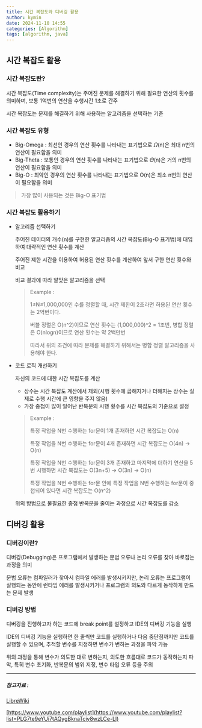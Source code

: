 ```yaml
---
title: 시간 복잡도와 디버깅 활용
author: kymin
date: 2024-11-10 14:55
categories: [Algorithm]
tags: [algorithm, java]
---
```

## **시간 복잡도 활용**

### **시간 복잡도란?**

시간 복잡도(Time complexity)는 주어진 문제를 해결하기 위해 필요한 연산의 횟수를 의미하며, 보통 1억번의 연산을 수행시간 1초로 간주

시간 복잡도는 문제를 해결하기 위해 사용하는 알고리즘을 선택하는 기준

### **시간 복잡도 유형**

- Big-Omega : 최선인 경우의 연산 횟수를 나타내는 표기법으로 𝛺(n)은 최대 n번의 연산이 필요함을 의미
- Big-Theta : 보통인 경우의 연산 횟수를 나타내는 표기법으로 𝛩(n)은 거의 n번의 연산이 필요함을 의미
- Big-O : 최악인 경우의 연산 횟수를 나타내는 표기법으로 O(n)은 최소 n번의 연산이 필요함을 의미

> 가장 많이 사용되는 것은 Big-O 표기법

### **시간 복잡도 활용하기**

- 알고리즘 선택하기

  주어진 데이터의 개수(n)를 구현한 알고리즘의 시간 복잡도(Big-O 표기법)에 대입하여 대략적인 연산 횟수를 계산

  주어진 제한 시간을 이용하여 허용된 연산 횟수를 계산하여 앞서 구한 연산 횟수와 비교

  비교 결과에 따라 알맞은 알고리즘을 선택

  > Example : 
  >
  > 1≤N≤1,000,000인 수를 정렬할 때, 시간 제한이 2초라면 허용된 연산 횟수는 2억번이다.
  >
  > 버블 정렬은 O(n^2)이므로 연산 횟수는 (1,000,000)^2 = 1조번, 병합 정렬은 O(nlogn)이므로 연산 횟수는 약 2백만번
  >
  > 따라서 위의 조건에 따라 문제를 해결하기 위해서는 병합 정렬 알고리즘을 사용해야 한다.

- 코드 로직 개선하기

  자신의 코드에 대한 시간 복잡도를 계산

  - 상수는 시간 복잡도 계산에서 제외(시행 횟수에 곱해지거나 더해지는 상수는 실제로 수행 시간에 큰 영향을 주지 않음)
  - 가장 중첩이 많이 일어난 반복문의 시행 횟수를 시간 복잡도의 기준으로 설정

  > Example :
  >
  > 특정 작업을 N번 수행하는 for문이 1개 존재하면 시간 복잡도는 O(n)
  >
  > 특정 작업을 N번 수행하는 for문이 4개 존재하면 시간 복잡도는 O(4n) -> O(n)
  >
  > 특정 작업을 N번 수행하는 for문이 3개 존재하고 마지막에 더하기 연산을 5번 시행하면 시간 복잡도는 O(3n+5) -> O(3n) -> O(n)
  >
  > 특정 작업을 N번 수행하는 for문 안에 특정 작업을 N번 수행하는 for문이 중첩되어 있다면 시간 복잡도는 O(n^2)

  위의 방법으로 불필요한 중첩 반복문을 줄이는 과정으로 시간 복잡도를 감소

## **디버깅 활용**

### **디버깅이란?**

디버깅(Debugging)은 프로그램에서 발생하는 문법 오류나 논리 오류를 찾아 바로잡는 과정을 의미

문법 오류는 컴파일러가 찾아서 컴파일 에러를 발생시키지만, 논리 오류는 프로그램이 실행되는 동안에 런타임 에러를 발생시키거나 프로그램의 의도와 다르게 동작하게 만드는 문제 발생

### **디버깅 방법**

디버깅을 진행하고자 하는 코드에 break point를 설정하고 IDE의 디버깅 기능을 실행

IDE의 디버깅 기능을 실행하면 한 줄씩만 코드를 실행하거나 다음 중단점까지만 코드를 실행할 수 있으며, 추적할 변수를 지정하면 변수가 변하는 과정을 파악 가능

위의 과정을 통해 변수가 의도한 대로 변하는지, 의도한 흐름대로 코드가 동작하는지 파악, 특히 변수 초기화, 반복문의 범위 지정, 변수 타입 오류 등을 주의

-----------------------

##### 참고자료 : 

[LibreWiki](https://librewiki.net/wiki/%EC%8B%9C%EB%A6%AC%EC%A6%88:%EC%88%98%ED%95%99%EC%9D%B8%EB%93%AF_%EA%B3%BC%ED%95%99%EC%95%84%EB%8B%8C_%EA%B3%B5%ED%95%99%EA%B0%99%EC%9D%80_%EC%BB%B4%ED%93%A8%ED%84%B0%EA%B3%BC%ED%95%99/%EC%95%8C%EA%B3%A0%EB%A6%AC%EC%A6%98_%EA%B8%B0%EC%B4%88)

[https://www.youtube.com/playlist](https://www.youtube.com/playlist?list=PLG7te9eYUi7tAQygBknaTciy8wzLCe-Ll)